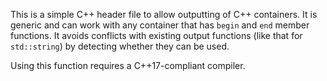 This is a simple C++ header file to allow outputting of C++ containers.
It is generic and can work with any container that has `begin` and `end`
member functions. It avoids conflicts with existing output functions
(like that for `std::string`) by detecting whether they can be used.

Using this function requires a C++17-compliant compiler.
